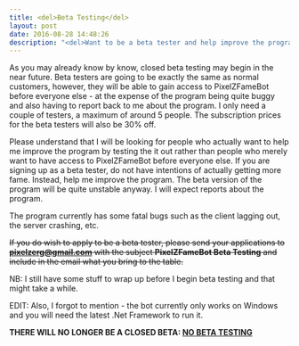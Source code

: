 ```yaml
---
title: <del>Beta Testing</del>
layout: post
date: 2016-08-28 14:48:26
description: "<del>Want to be a beta tester and help improve the program?</del>"
---
```


As you may already know by know, closed beta testing may begin in the near future. Beta testers are going to be exactly the same as normal customers, however, they will be able to gain access to PixelZFameBot before everyone else - at the expense of the program being quite buggy and also having to report back to me about the program. I only need a couple of testers, a maximum of around 5 people. The subscription prices for the beta testers will also be 30% off.

Please understand that I will be looking for people who actually want to help me improve the program by testing the it out rather than people who merely want to have access to PixelZFameBot before everyone else. If you are signing up as a beta tester, do not have intentions of actually getting more fame. Instead, help me improve the program. The beta version of the program will be quite unstable anyway. I will expect reports about the program.

The program currently has some fatal bugs such as the client lagging out, the server crashing, etc.

<del>If you do wish to apply to be a beta tester, please send your applications to <strong>pixelzerg@gmail.com</strong> with the subject <strong>PixelZFameBot Beta Testing</strong> and include in the email what you bring to the table.</del>

NB: I still have some stuff to wrap up before I begin beta testing and that might take a while.

EDIT: Also, I forgot to mention - the bot currently only works on Windows and you will need the latest .Net Framework to run it.

<strong>THERE WILL NO LONGER BE A CLOSED BETA: <a href="{{ site.url }}/2016/08/betatestingupdate/">NO BETA TESTING</a></strong>